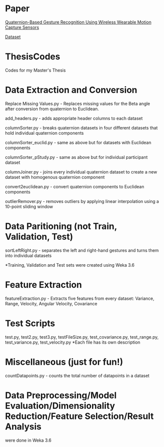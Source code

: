 # Paper
[Quaternion-Based Gesture Recognition Using Wireless Wearable Motion Capture Sensors ](https://www.mdpi.com/1424-8220/16/5/605)

[Dataset](https://www.mdpi.com/1424-8220/16/5/605/s1)

# ThesisCodes
Codes for my Master's Thesis

# Data Extraction and Conversion
Replace Missing Values.py - Replaces missing values for the Beta angle after conversion from quaternion to Euclidean.

add_headers.py - adds appropriate header columns to each dataset

columnSorter.py - breaks quaternion datasets in four different datasets that hold individual quaternion components

columnSorter_euclid.py - same as above but for datasets with Euclidean components

columnSorter_pStudy.py - same as above but for individual participant dataset

columnJoiner.py - joins every individual quaternion dataset to create a new dataset with homogenous quaternion component

convert2euclidean.py - convert quaternion components to Euclidean components

outlierRemover.py - removes outliers by applying linear interpolation using a 10-point sliding window

# Data Paritioning (not Train, Validation, Test)
sortLeftRight.py - separates the left and right-hand gestures and turns them into individual datasets

*Training, Validation and Test sets were created using Weka 3.6

# Feature Extraction
featureExtraction.py - Extracts five features from every dataset: Variance, Range, Velocity, Angular Velocity, Covariance

# Test Scripts
test.py, test2.py, test3.py, testFileSize.py, test_covariance.py, test_range.py, test_variance.py, test_velocity.py
*Each file has its own description

# Miscellaneous (just for fun!)
countDatapoints.py - counts the total number of datapoints in a dataset

# Data Preprocessing/Model Evaluation/Dimensionality Reduction/Feature Selection/Result Analysis
were done in Weka 3.6
